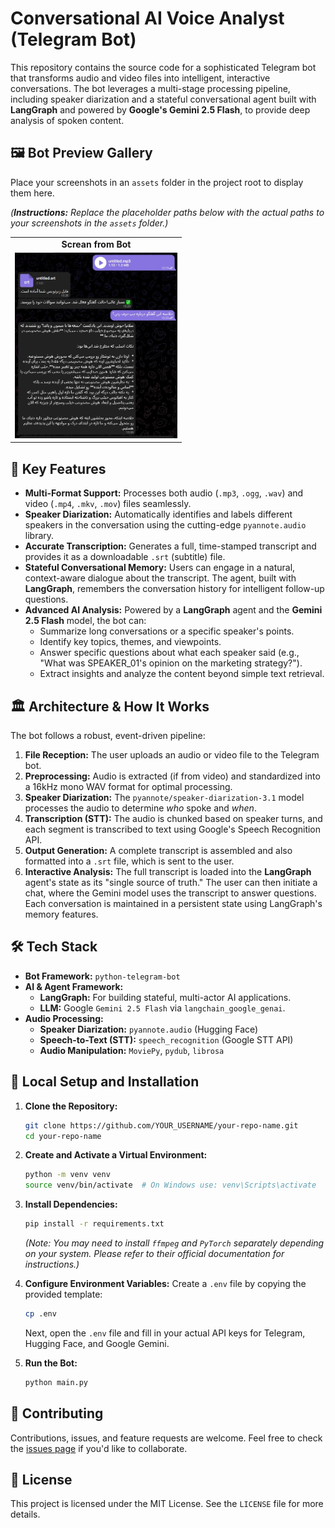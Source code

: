 # Conversational AI Voice Analyst (Telegram Bot)

This repository contains the source code for a sophisticated Telegram bot that transforms audio and video files into intelligent, interactive conversations. The bot leverages a multi-stage processing pipeline, including speaker diarization and a stateful conversational agent built with **LangGraph** and powered by **Google's Gemini 2.5 Flash**, to provide deep analysis of spoken content.

## 🖼️ Bot Preview Gallery

Place your screenshots in an `assets` folder in the project root to display them here.

*(**Instructions:** Replace the placeholder paths below with the actual paths to your screenshots in the `assets` folder.)*

<table align="center">
  <tr>
    <td align="center"><strong>Screan from Bot</strong></td>
  </tr>
  <tr>
    <td><img src="screen_1.jpg" alt="User uploading a video file to the bot" width="260"></td>
  </tr>
</table>

## 🚀 Key Features

-   **Multi-Format Support:** Processes both audio (`.mp3`, `.ogg`, `.wav`) and video (`.mp4`, `.mkv`, `.mov`) files seamlessly.
-   **Speaker Diarization:** Automatically identifies and labels different speakers in the conversation using the cutting-edge `pyannote.audio` library.
-   **Accurate Transcription:** Generates a full, time-stamped transcript and provides it as a downloadable `.srt` (subtitle) file.
-   **Stateful Conversational Memory:** Users can engage in a natural, context-aware dialogue about the transcript. The agent, built with **LangGraph**, remembers the conversation history for intelligent follow-up questions.
-   **Advanced AI Analysis:** Powered by a **LangGraph** agent and the **Gemini 2.5 Flash** model, the bot can:
    -   Summarize long conversations or a specific speaker's points.
    -   Identify key topics, themes, and viewpoints.
    -   Answer specific questions about what each speaker said (e.g., "What was SPEAKER_01's opinion on the marketing strategy?").
    -   Extract insights and analyze the content beyond simple text retrieval.

## 🏛️ Architecture & How It Works

The bot follows a robust, event-driven pipeline:

1.  **File Reception:** The user uploads an audio or video file to the Telegram bot.
2.  **Preprocessing:** Audio is extracted (if from video) and standardized into a 16kHz mono WAV format for optimal processing.
3.  **Speaker Diarization:** The `pyannote/speaker-diarization-3.1` model processes the audio to determine *who* spoke and *when*.
4.  **Transcription (STT):** The audio is chunked based on speaker turns, and each segment is transcribed to text using Google's Speech Recognition API.
5.  **Output Generation:** A complete transcript is assembled and also formatted into a `.srt` file, which is sent to the user.
6.  **Interactive Analysis:** The full transcript is loaded into the **LangGraph** agent's state as its "single source of truth." The user can then initiate a chat, where the Gemini model uses the transcript to answer questions. Each conversation is maintained in a persistent state using LangGraph's memory features.

## 🛠️ Tech Stack

-   **Bot Framework:** `python-telegram-bot`
-   **AI & Agent Framework:**
    -   **LangGraph:** For building stateful, multi-actor AI applications.
    -   **LLM:** Google `Gemini 2.5 Flash` via `langchain_google_genai`.
-   **Audio Processing:**
    -   **Speaker Diarization:** `pyannote.audio` (Hugging Face)
    -   **Speech-to-Text (STT):** `speech_recognition` (Google STT API)
    -   **Audio Manipulation:** `MoviePy`, `pydub`, `librosa`

## 🔧 Local Setup and Installation

1.  **Clone the Repository:**
    ```bash
    git clone https://github.com/YOUR_USERNAME/your-repo-name.git
    cd your-repo-name
    ```

2.  **Create and Activate a Virtual Environment:**
    ```bash
    python -m venv venv
    source venv/bin/activate  # On Windows use: venv\Scripts\activate
    ```

3.  **Install Dependencies:**
    ```bash
    pip install -r requirements.txt
    ```
    *(Note: You may need to install `ffmpeg` and `PyTorch` separately depending on your system. Please refer to their official documentation for instructions.)*

4.  **Configure Environment Variables:**
    Create a `.env` file by copying the provided template:
    ```bash
    cp .env 
    ```
    Next, open the `.env` file and fill in your actual API keys for Telegram, Hugging Face, and Google Gemini.

5.  **Run the Bot:**
    ```bash
    python main.py
    ```

## 🤝 Contributing

Contributions, issues, and feature requests are welcome. Feel free to check the [issues page](https://github.com/YOUR_USERNAME/your-repo-name/issues) if you'd like to collaborate.

## 📜 License

This project is licensed under the MIT License. See the `LICENSE` file for more details.

